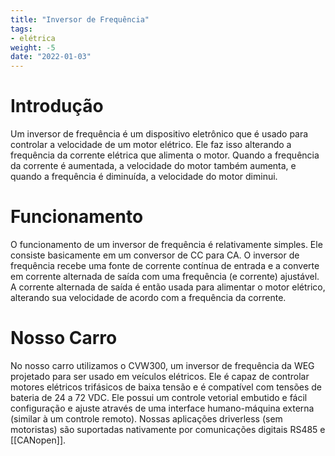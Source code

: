 ```yaml
---
title: "Inversor de Frequência"
tags:
- elétrica
weight: -5
date: "2022-01-03"
---
```


# Introdução
Um inversor de frequência é um dispositivo eletrônico que é usado para controlar a velocidade de um motor elétrico. Ele faz isso alterando a frequência da corrente elétrica que alimenta o motor. Quando a frequência da corrente é aumentada, a velocidade do motor também aumenta, e quando a frequência é diminuída, a velocidade do motor diminui.

# Funcionamento

O funcionamento de um inversor de frequência é relativamente simples. Ele consiste basicamente em um conversor de CC para CA. O inversor de frequência recebe uma fonte de corrente contínua de entrada e a converte em corrente alternada de saída com uma frequência (e corrente) ajustável. A corrente alternada de saída é então usada para alimentar o motor elétrico, alterando sua velocidade de acordo com a frequência da corrente.

# Nosso Carro

No nosso carro utilizamos o CVW300, um inversor de frequência da WEG projetado para ser usado em veículos elétricos. Ele é capaz de controlar motores elétricos trifásicos de baixa tensão e é compatível com tensões de bateria de 24 a 72 VDC. Ele possui um controle vetorial embutido e fácil configuração e ajuste através de uma interface humano-máquina externa (similar à um controle remoto). Nossas aplicações driverless (sem motoristas) são suportadas nativamente por comunicações digitais RS485 e [[CANopen]].

